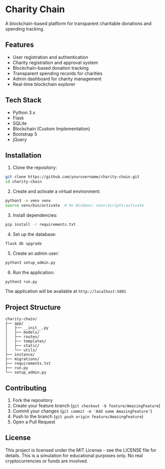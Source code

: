 # Charity Chain

A blockchain-based platform for transparent charitable donations and spending tracking.

## Features

- User registration and authentication
- Charity registration and approval system
- Blockchain-based donation tracking
- Transparent spending records for charities
- Admin dashboard for charity management
- Real-time blockchain explorer

## Tech Stack

- Python 3.x
- Flask
- SQLite
- Blockchain (Custom Implementation)
- Bootstrap 5
- jQuery

## Installation

1. Clone the repository:
```bash
git clone https://github.com/yourusername/charity-chain.git
cd charity-chain
```

2. Create and activate a virtual environment:
```bash
python3 -m venv venv
source venv/bin/activate  # On Windows: venv\Scripts\activate
```

3. Install dependencies:
```bash
pip install -r requirements.txt
```

4. Set up the database:
```bash
flask db upgrade
```

5. Create an admin user:
```bash
python3 setup_admin.py
```

6. Run the application:
```bash
python3 run.py
```

The application will be available at `http://localhost:5001`

## Project Structure

```
charity-chain/
├── app/
│   ├── __init__.py
│   ├── models/
│   ├── routes/
│   ├── templates/
│   ├── static/
│   └── utils/
├── instance/
├── migrations/
├── requirements.txt
├── run.py
└── setup_admin.py
```

## Contributing

1. Fork the repository
2. Create your feature branch (`git checkout -b feature/AmazingFeature`)
3. Commit your changes (`git commit -m 'Add some AmazingFeature'`)
4. Push to the branch (`git push origin feature/AmazingFeature`)
5. Open a Pull Request

## License

This project is licensed under the MIT License - see the LICENSE file for details. 
This is a simulation for educational purposes only. No real cryptocurrencies or funds are involved. 